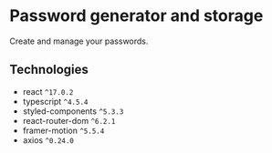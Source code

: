 # Password generator and storage

Create and manage your passwords.

## Technologies

- react `^17.0.2`
- typescript `^4.5.4`
- styled-components `^5.3.3`
- react-router-dom `^6.2.1`
- framer-motion `^5.5.4`
- axios `^0.24.0`
